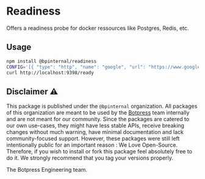 # Readiness

Offers a readiness probe for docker ressources like Postgres, Redis, etc.

## Usage

```sh
npm install @bpinternal/readiness
CONFIG='[{ "type": "http", "name": "google", "url": "https://www.google.com" }]' ready &
curl http://localhost:9398/ready
```

## Disclaimer ⚠️

This package is published under the `@bpinternal` organization. All packages of this organization are meant to be used by the [Botpress](https://github.com/botpress/botpress) team internally and are not meant for our community. Since the packages are catered to our own use-cases, they might have less stable APIs, receive breaking changes without much warning, have minimal documentation and lack community-focused support. However, these packages were still left intentionally public for an important reason : We Love Open-Source. Therefore, if you wish to install or fork this package feel absolutely free to do it. We strongly recommend that you tag your versions properly.

The Botpress Engineering team.
